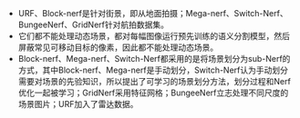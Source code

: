 * URF、Block-nerf是针对街景，即从地面拍摄；Mega-nerf、Switch-Nerf、BungeeNerf、GridNerf针对航拍数据集。
* 它们都不能处理动态场景，都对每幅图像运行预先训练的语义分割模型，然后屏蔽常见可移动目标的像素，因此都不能处理动态场景。
* Block-nerf、Mega-nerf、Switch-Nerf都采用的是将场景划分为sub-Nerf的方式，其中Block-nerf、Mega-nerf是手动划分，Switch-Nerf认为手动划分需要对场景的先验知识，所以提出了可学习的场景划分方法，划分过程和Nerf优化一起被学习；GridNerf采用特征网格；BungeeNerf立志处理不同尺度的场景图片；URF加入了雷达数据。
